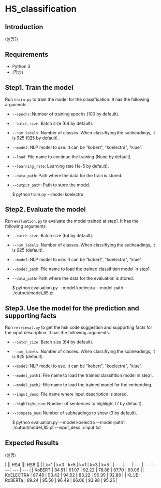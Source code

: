 # HS_classification

## Introduction
(설명?)

## Requirements
* Python 3
* (작성)

## Step1. Train the model
Run `train.py` to train the model for the classification. It has the following arguments:

* `--epochs`: Number of training epochs (100 by default).
* `--batch_size`: Batch size (64 by default).
* `--num_labels`: Number of classes. When classifiying the subheadings, it is 925 (925 by default).
* `--model`: NLP model to use. It can be "kobert", "koelectra", "klue".
* `--load`: File name to continue the training (None by default).
* `--learning_rate`: Learning rate (1e-5 by default).
* `--data_path`: Path where the data for the train is stored.
* `--output_path`: Path to store the model.

  $ python train.py --model koelectra

## Step2. Evaluate the model
Run `evaluation.py` to evaluate the model trained at step1. It has the following arguments:

* `--batch_size`: Batch size (64 by default).
* `--num_labels`: Number of classes. When classifiying the subheadings, it is 925 (default).
* `--model`: NLP model to use. It can be "kobert", "koelectra", "klue".
* `--model_path`: File name to load the trained classifition model in step1.
* `--data_path`: Path where the data for the evaluation is stored.

  $ python evaluation.py --model koelectra --model-path ./output/model_85.pt

## Step3. Use the model for the prediction and supporting facts
Run `retrieval.py` to get the hsk code suggestion and supporting facts for the input description. It has the following arguments:

* `--batch_size`: Batch size (64 by default).
* `--num_labels`: Number of classes. When classifiying the subheadings, it is 925 (default).
* `--model`: NLP model to use. It can be "kobert", "koelectra", "klue".
* `--model_path1`: File name to load the trained classifition model in step1.
* `--model_path2`: File name to load the trained model for the embedding. 
* `--input_desc`: File name where input description is stored.
* `--highlight_num`: Number of sentences to highlight (7 by default).
* `--compete_num`: Number of subheadings to show (3 by default).

  $ python evaluation.py --model koelectra --model-path1 ./output/model_85.pt --input_desc ./input.txt

## Expected Results
(설명)

|  || HS4 ||| HS6 || 
|  | k=1 | k=3 | k=5 | k=1  | k=3 | k=5 | 
| --- | --- | --- | --- | ---  | ---  | --- | 
| KoBERT | 84.51 | 91.07 | 92.22 | 78.88 | 87.70 | 90.06 | 
| KoELECTRA | 87.48 | 93.42 | 94.92 | 83.22 | 90.99 | 92.88 | 
| KLUE-RoBERTa | 89.24 | 95.50 | 96.49 | 86.06 | 93.98 | 95.25 | 
